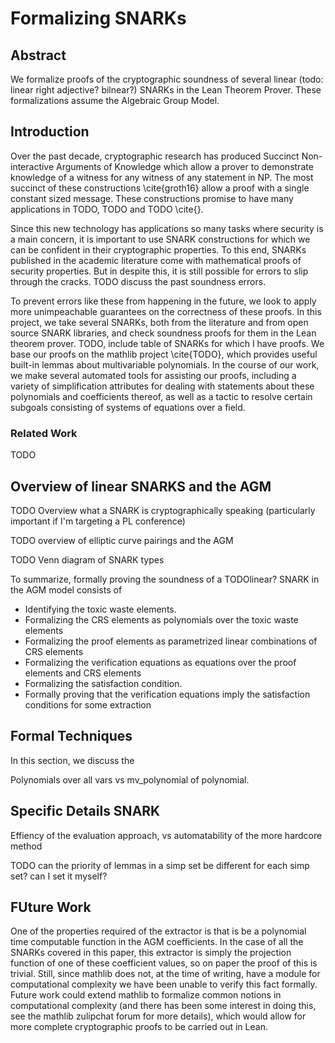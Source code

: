 

# Formalizing SNARKs

## Abstract

We formalize proofs of the cryptographic soundness of several linear (todo: linear right adjective? bilnear?) SNARKs in the Lean Theorem Prover. These formalizations assume the Algebraic Group Model.

## Introduction

Over the past decade, cryptographic research has produced Succinct Non-interactive Arguments of Knowledge which allow a prover to demonstrate knowledge of a witness for any witness of any statement in NP. The most succinct of these constructions \cite{groth16} allow a proof with a single constant sized message. These constructions promise to have many applications in TODO, TODO and TODO \cite{}.

Since this new technology has applications so many tasks where security is a main concern, it is important to use SNARK constructions for which we can be confident in their cryptographic properties. To this end, SNARKs published in the academic literature come with mathematical proofs of security properties. But in despite this, it is still possible for errors to slip through the cracks. TODO discuss the past soundness errors.

To prevent errors like these from happening in the future, we look to apply more unimpeachable guarantees on the correctness of these proofs. In this project, we take several SNARKs, both from the literature and from open source SNARK libraries, and check soundness proofs for them in the Lean theorem prover. TODO, include table of SNARKs for which I have proofs. We base our proofs on the mathlib project \cite{TODO}, which provides useful built-in lemmas about multivariable polynomials. In the course of our work, we make several automated tools for assisting our proofs, including a variety of simplification attributes for dealing with statements about these polynomials and coefficients thereof, as well as a tactic to resolve certain subgoals consisting of systems of equations over a field.

### Related Work

TODO

## Overview of linear SNARKS and the AGM

TODO Overview what a SNARK is cryptographically speaking (particularly important if I'm targeting a PL conference)

TODO overview of elliptic curve pairings and the AGM

TODO Venn diagram of SNARK types

To summarize, formally proving the soundness of a TODOlinear? SNARK in the AGM model consists of

* Identifying the toxic waste elements.
* Formalizing the CRS elements as polynomials over the toxic waste elements
* Formalizing the proof elements as parametrized linear combinations of CRS elements
* Formalizing the verification equations as equations over the proof elements and CRS elements
* Formalizing the satisfaction condition.
* Formally proving that the verification equations imply the satisfaction conditions for some extraction

## Formal Techniques

In this section, we discuss the 


Polynomials over all vars vs mv_polynomial of polynomial.

## Specific Details SNARK

Effiency of the evaluation approach, vs automatability of the more hardcore method

TODO can the priority of lemmas in a simp set be different for each simp set? can I set it myself?

## FUture Work

One of the properties required of the extractor is that is be a polynomial time computable function in the AGM coefficients. In the case of all the SNARKs covered in this paper, this extractor is simply the projection function of one of these coefficient values, so on paper the proof of this is trivial. Still, since mathlib does not, at the time of writing, have a module for computational complexity we have been unable to verify this fact formally. Future work could extend mathlib to formalize common notions in computational complexity (and there has been some interest in doing this, see the mathlib zulipchat forum for more details), which would allow for more complete cryptographic proofs to be carried out in Lean.